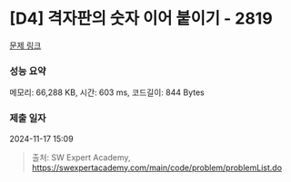 # [D4] 격자판의 숫자 이어 붙이기 - 2819 

[문제 링크](https://swexpertacademy.com/main/code/problem/problemDetail.do?contestProbId=AV7I5fgqEogDFAXB) 

### 성능 요약

메모리: 66,288 KB, 시간: 603 ms, 코드길이: 844 Bytes

### 제출 일자

2024-11-17 15:09



> 출처: SW Expert Academy, https://swexpertacademy.com/main/code/problem/problemList.do